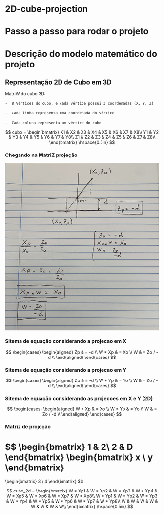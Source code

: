 # 2D-cube-projection

# Passo a passo para rodar o projeto


# Descrição do modelo matemático do projeto

## Representação 2D de Cubo em 3D 

MatriW do cubo 3D:
    
    -  8 Vértices do cubo, e cada vértice possui 3 coordenadas (X, Y, Z)
    
    -  Cada linha representa uma coordenada do vértice
    
    -  Cada coluna representa um vértice do cubo


$$
cubo = \begin{bmatrix}
X1 & X2 & X3 & X4 & X5 & X6 & X7 & X8\\
Y1 & Y2 & Y3 & Y4 & Y5 & Y6 & Y7 & Y8\\
Z1 & Z2 & Z3 & Z4 & Z5 & Z6 & Z7 & Z8\\
\end{bmatrix}
\hspace{0.5in}
$$

### Chegando na MatriZ projeção

<img src="equa.jpg">

### Sitema de equação considerando a projecao em X

$$ 
\begin{cases}
    \begin{aligned}
    Zp & = -d \\
    W * Xp & = Xo \\
    W & = Zo / -d \\
    \end{aligned}
\end{cases}
$$

### Sitema de equação considerando a projecao em Y

$$ 
\begin{cases}
    \begin{aligned}
    Zp & = -d \\
    W * Yp & = Yo \\
    W & = Zo / -d \\
    \end{aligned}
\end{cases}
$$

### Sitema de equação considerando as projecoes em X e Y (2D)

$$ 
\begin{cases}
    \begin{aligned}
    W * Xp & = Xo \\
    W * Yp & = Yo \\
    W & = Zo / -d \\
    \end{aligned}
\end{cases}
$$

### Matriz de projeção

$$
\begin{bmatrix}
    1 & 2\\
    2 & D
\end{bmatrix} 
\begin{bmatrix}
    x \\
    y
\end{bmatrix}
=
\begin{bmatrix}
    3 \\
    4 
\end{bmatrix}
$$




$$
cubo_2d = \begin{bmatrix}
W * Xp1 & W * Xp2 & W * Xp3 & W * Xp4 & W * Xp5 & W * Xp6 & W * Xp7 & W * Xp8\\
W * Yp1 & W * Yp2 & W * Yp3 & W * Yp4 & W * Yp5 & W * Yp6 & W * Yp7 & W * Yp8\\
W & W & W & W & W & W & W & W\\
\end{bmatrix}
\hspace{0.5in}
$$
    
